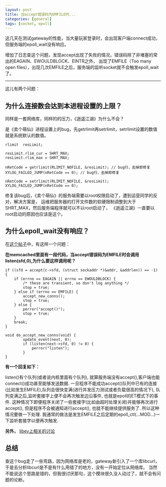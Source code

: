 ```yaml
---
layout: post
title: 当accept错误码为EMFILE时...
categories: [general]
tags: [socket, epoll]
---
```


这几天在测试gateway的性能，当大量玩家登录时，会出现客户端connect成功，但服务端的epoll_wait没有响应。

增加了日志查这个问题，发现accept出现了失败的情况，错误码除了非堵塞的常出的EAGAIN、EWOULDBLOCK、EINTR之外，
出现了EMFILE（Too many open files），出现几次EMFILE之后，服务端的监听socket就不会触发epoll_wait了。

----------

这儿有两个问题：
## 为什么连接数会达到本进程设置的上限？ ##
同样是一套网络库，同样的的压力，《逍遥江湖》为什么不会？

是《卖个萌仙》进程设置上的bug，先getrlimit再setrlimit，setrlimit设置的数值就是系统默认的数值。

	rlimit  resLimit;
	
	resLimit.rlim_cur = SHRT_MAX;
	resLimit.rlim_max = SHRT_MAX;
	
	nRetCode = getrlimit(RLIMIT_NOFILE, &resLimit); // bug行，去掉即修复
	XYLOG_FAILED_JUMP(nRetCode == 0); // bug行，去掉即修复
	
	nRetCode = setrlimit(RLIMIT_NOFILE, &resLimit);
	XYLOG_FAILED_JUMP(nRetCode == 0);

修复该bug后，《卖个萌仙》的服务端需要以root权限启动了，遭到运营同学的反对，解决方案是，
运维把服务器的打开文件数的软硬限制调整到大于SHRT_MAX，然后服务端程序就可以不以root启动了，
《逍遥江湖》一直要以root启动的原因也应该是这个。

## 为什么epoll_wait没有响应？ ##

在[这个帖子](http://bbs.chinaunix.net/thread-1495863-1-1.html)中，有这样一个问题：

**在memcached里面有一段代码，当accept错误码为EMFILE时会调用listen(sfd,0),为什么要这样调用呢？**

	if ((sfd = accept(c->sfd, (struct sockaddr *)&addr, &addrlen)) == -1) {
	    if (errno == EAGAIN || errno == EWOULDBLOCK) {
	        /* these are transient, so don't log anything */
	        stop = true;
	    } else if (errno == EMFILE) {
	        accept_new_conns();
	        stop = true;
	    } else {
	        perror("accept()");
	        stop = true;
	    }
	    break;
	}
	
	void do_accept_new_conns(void) {
	        update_event(next, 0);
	        if (listen(next->sfd, 0) != 0) {
	            perror("listen");
	        }
	}

**有一个回复如下：**

listen()有个队列(或者说内核里面有个队列),
就算服务端没有accept(),客户端也能connect()成功甚至能够发送数据.
一旦程序不能成功accept()队列中已有的连接(比如发生EMFILE),队列会很快变满(进行并发压力测试或者负载很高的情况下),
队列变满之后,监听套接字上便不会再次触发边沿事件,
也就是epoll的ET模式下的事件.
这种情况下即便程序关闭了一些套接字(比如由超时处理关闭)并能够再次进行accept(),
但是程序不会被通知进行accept(), 也就不能继续提供服务了.
所以这种情况要做一下处理.
我通常的做法是发生EMFILE之后定期的epoll_ctl(...MOD...)一下监听套接字以便再次触发.

**另外，**
[libev上相关的讨论](http://search.cpan.org/~mlehmann/EV-4.15/libev/ev.pod#The_special_problem_of_accept\(\)ing_when_you_can't)

## 总结 ##
查这个bug走了一些弯路，因为网络库是老的，gateway新引入了一个库libcurl，
于是去分析libcurl是不是有什么用错了的地方，没有一开始定位从网络库。
当然不能说这个思路是错的，但我很讨厌那句，这个模块很久没人动过了，就不会有问题的论断。

